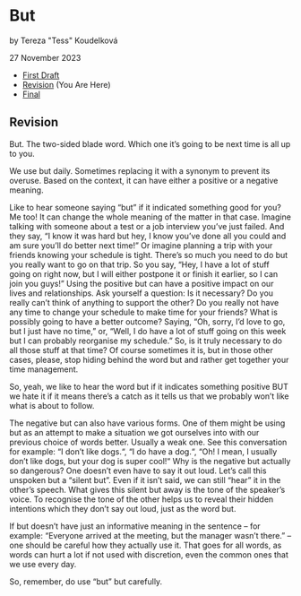 # But

by Tereza "Tess" Koudelková

27 November 2023

- [First Draft](first-draft.md) 
- [Revision](revision.md) (You Are Here)
- [Final](index.md) 

## Revision

But. The two-sided blade word. Which one it’s going to be next time is all up to you.

We use but daily. Sometimes replacing it with a synonym to prevent its overuse. Based on the context, it can have either a positive or a negative meaning.

Like to hear someone saying “but” if it indicated something good for you? Me too! It can change the whole meaning of the matter in that case.
	Imagine talking with someone about a test or a job interview you’ve just failed. And they say, “I know it was hard but hey, I know you’ve done all you could and am sure you’ll do better next time!”
	Or imagine planning a trip with your friends knowing your schedule is tight. There’s so much you need to do but you really want to go on that trip. So you say, “Hey, I have a lot of stuff going on right now, but I will either postpone it or finish it earlier, so I can join you guys!”
Using the positive but can have a positive impact on our lives and relationships. Ask yourself a question: Is it necessary? Do you really can’t think of anything to support the other? Do you really not have any time to change your schedule to make time for your friends? What is possibly going to have a better outcome? Saying, “Oh, sorry, I’d love to go, but I just have no time,” or, “Well, I do have a lot of stuff going on this week but I can probably reorganise my schedule.” So, is it truly necessary to do all those stuff at that time? Of course sometimes it is, but in those other cases, please, stop hiding behind the word but and rather get together your time management.

So, yeah, we like to hear the word but if it indicates something positive BUT we hate it if it means there’s a catch as it tells us that we probably won’t like what is about to follow.

The negative but can also have various forms. One of them might be using but as an attempt to make a situation we got ourselves into with our previous choice of words better. Usually a weak one. See this conversation for example: “I don’t like dogs.“, “I do have a dog.“, “Oh! I mean, I usually don’t like dogs, but your dog is super cool!“
Why is the negative but actually so dangerous? One doesn’t even have to say it out loud. Let’s call this unspoken but a “silent but”. Even if it isn’t said, we can still “hear” it in the other’s speech. What gives this silent but away is the tone of the speaker’s voice. To recognise the tone of the other helps us to reveal their hidden intentions which they don’t say out loud, just as the word but.

If but doesn’t have just an informative meaning in the sentence – for example: “Everyone arrived at the meeting, but the manager wasn’t there.” – one should be careful how they actually use it. That goes for all words, as words can hurt a lot if not used with discretion, even the common ones that we use every day.

So, remember, do use “but” but carefully.
